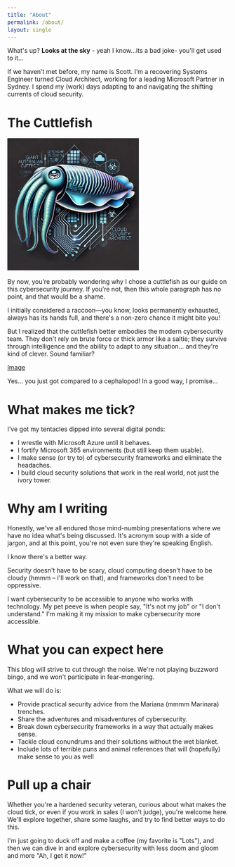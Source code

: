 ```yaml
---
title: "About"
permalink: /about/
layout: single
---
```




What's up? **Looks at the sky** - yeah I know...its a bad joke- you'll get used to it...

If we haven’t met before, my name is Scott. I’m a recovering Systems Engineer turned Cloud Architect, working for a leading Microsoft Partner in Sydney. I spend my (work) days adapting to and navigating the shifting currents of cloud security.​

# The Cuttlefish

<img src="/assets/images/Cuttlefish.jpg" alt="The Cuttlefish" width="300">

By now, you’re probably wondering why I chose a cuttlefish as our guide on this cybersecurity journey. If you’re not, then this whole paragraph has no point, and that would be a shame.​

I initially considered a raccoon—you know, looks permanently exhausted, always has its hands full, and there's a non-zero chance it might bite you!​

But I realized that the cuttlefish better embodies the modern cybersecurity team. They don't rely on brute force or thick armor like a saltie; they survive through intelligence and the ability to adapt to any situation… and they're kind of clever. Sound familiar?​

[Image](/assets/images/Cuttlefish.jpg)

Yes… you just got compared to a cephalopod! In a good way, I promise…​

# What makes me tick?

I’ve got my tentacles dipped into several digital ponds:​
- I wrestle with Microsoft Azure until it behaves.
- I fortify Microsoft 365 environments (but still keep them usable).
- I make sense (or try to) of cybersecurity frameworks and eliminate the headaches.
- I build cloud security solutions that work in the real world, not just the ivory tower.

# Why am I writing

Honestly, we've all endured those mind-numbing presentations where we have no idea what's being discussed. It's acronym soup with a side of jargon, and at this point, you're not even sure they're speaking English.​

I know there's a better way.​

Security doesn't have to be scary, cloud computing doesn't have to be cloudy (hmmm – I'll work on that), and frameworks don't need to be oppressive.​

I want cybersecurity to be accessible to anyone who works with technology. My pet peeve is when people say, "It's not my job" or "I don't understand." I'm making it my mission to make cybersecurity more accessible.​

# What you can expect here

This blog will strive to cut through the noise. We're not playing buzzword bingo, and we won't participate in fear-mongering.​

What we will do is:​
- Provide practical security advice from the Mariana (mmmm Marinara) trenches.
- Share the adventures and misadventures of cybersecurity.
- Break down cybersecurity frameworks in a way that actually makes sense.
- Tackle cloud conundrums and their solutions without the wet blanket.
- Include lots of terrible puns and animal references that will (hopefully) make sense to you as well

# Pull up a chair

Whether you're a hardened security veteran, curious about what makes the cloud tick, or even if you work in sales (I won't judge), you're welcome here. We'll explore together, share some laughs, and try to find better ways to do this.​

I'm just going to duck off and make a coffee (my favorite is "Lots"), and then we can dive in and explore cybersecurity with less doom and gloom and more "Ah, I get it now!"​